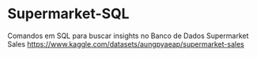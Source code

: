# Supermarket-SQL
Comandos em SQL para buscar insights no Banco de Dados Supermarket Sales
https://www.kaggle.com/datasets/aungpyaeap/supermarket-sales

